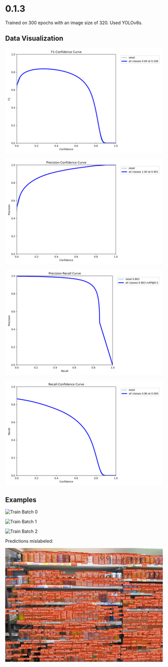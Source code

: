 # 0.1.3

Trained on 300 epochs with an image size of 320. Used YOLOv8s.

## Data Visualization

![F1 Curve](F1_curve.png?raw=true "F1 Curve")

![P Curve](P_curve.png?raw=true "P Curve")

![PR Curve](PR_curve.png?raw=true "PR Curve")

![R Curve](R_curve.png?raw=true "R Curve")

## Examples

![Train Batch 0](train_batch0.jpg?raw=true "Train Batch 0")

![Train Batch 1](train_batch1.jpg?raw=true "Train Batch 1")

![Train Batch 2](train_batch2.jpg?raw=true "Train Batch 2")

Predictions mislabeled:

![Mislabeled predictions](predictions.png?raw=true "Mislabeled predictions")
